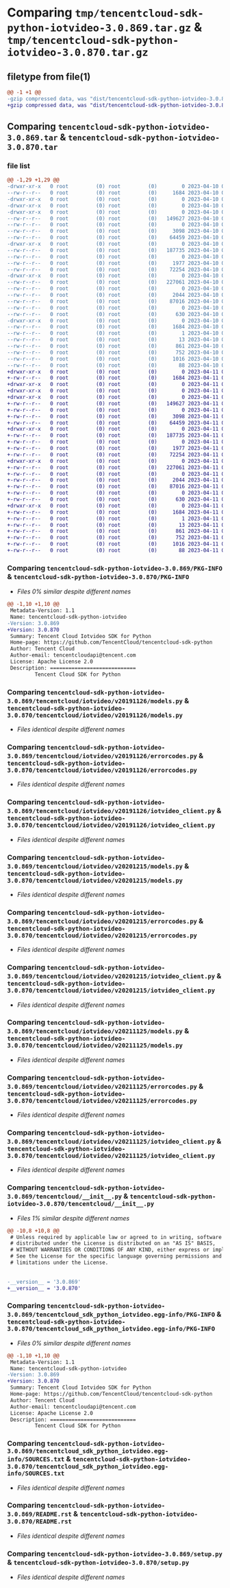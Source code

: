 # Comparing `tmp/tencentcloud-sdk-python-iotvideo-3.0.869.tar.gz` & `tmp/tencentcloud-sdk-python-iotvideo-3.0.870.tar.gz`

## filetype from file(1)

```diff
@@ -1 +1 @@
-gzip compressed data, was "dist/tencentcloud-sdk-python-iotvideo-3.0.869.tar", last modified: Mon Apr 10 03:07:57 2023, max compression
+gzip compressed data, was "dist/tencentcloud-sdk-python-iotvideo-3.0.870.tar", last modified: Tue Apr 11 03:41:26 2023, max compression
```

## Comparing `tencentcloud-sdk-python-iotvideo-3.0.869.tar` & `tencentcloud-sdk-python-iotvideo-3.0.870.tar`

### file list

```diff
@@ -1,29 +1,29 @@
-drwxr-xr-x   0 root         (0) root         (0)        0 2023-04-10 03:07:57.000000 tencentcloud-sdk-python-iotvideo-3.0.869/
--rw-r--r--   0 root         (0) root         (0)     1684 2023-04-10 03:07:57.000000 tencentcloud-sdk-python-iotvideo-3.0.869/PKG-INFO
-drwxr-xr-x   0 root         (0) root         (0)        0 2023-04-10 03:07:57.000000 tencentcloud-sdk-python-iotvideo-3.0.869/tencentcloud/
-drwxr-xr-x   0 root         (0) root         (0)        0 2023-04-10 03:07:57.000000 tencentcloud-sdk-python-iotvideo-3.0.869/tencentcloud/iotvideo/
-drwxr-xr-x   0 root         (0) root         (0)        0 2023-04-10 03:07:57.000000 tencentcloud-sdk-python-iotvideo-3.0.869/tencentcloud/iotvideo/v20191126/
--rw-r--r--   0 root         (0) root         (0)   149627 2023-04-10 03:07:57.000000 tencentcloud-sdk-python-iotvideo-3.0.869/tencentcloud/iotvideo/v20191126/models.py
--rw-r--r--   0 root         (0) root         (0)        0 2023-04-10 03:07:57.000000 tencentcloud-sdk-python-iotvideo-3.0.869/tencentcloud/iotvideo/v20191126/__init__.py
--rw-r--r--   0 root         (0) root         (0)     3098 2023-04-10 03:07:57.000000 tencentcloud-sdk-python-iotvideo-3.0.869/tencentcloud/iotvideo/v20191126/errorcodes.py
--rw-r--r--   0 root         (0) root         (0)    64459 2023-04-10 03:07:57.000000 tencentcloud-sdk-python-iotvideo-3.0.869/tencentcloud/iotvideo/v20191126/iotvideo_client.py
-drwxr-xr-x   0 root         (0) root         (0)        0 2023-04-10 03:07:57.000000 tencentcloud-sdk-python-iotvideo-3.0.869/tencentcloud/iotvideo/v20201215/
--rw-r--r--   0 root         (0) root         (0)   187735 2023-04-10 03:07:57.000000 tencentcloud-sdk-python-iotvideo-3.0.869/tencentcloud/iotvideo/v20201215/models.py
--rw-r--r--   0 root         (0) root         (0)        0 2023-04-10 03:07:57.000000 tencentcloud-sdk-python-iotvideo-3.0.869/tencentcloud/iotvideo/v20201215/__init__.py
--rw-r--r--   0 root         (0) root         (0)     1977 2023-04-10 03:07:57.000000 tencentcloud-sdk-python-iotvideo-3.0.869/tencentcloud/iotvideo/v20201215/errorcodes.py
--rw-r--r--   0 root         (0) root         (0)    72254 2023-04-10 03:07:57.000000 tencentcloud-sdk-python-iotvideo-3.0.869/tencentcloud/iotvideo/v20201215/iotvideo_client.py
-drwxr-xr-x   0 root         (0) root         (0)        0 2023-04-10 03:07:57.000000 tencentcloud-sdk-python-iotvideo-3.0.869/tencentcloud/iotvideo/v20211125/
--rw-r--r--   0 root         (0) root         (0)   227061 2023-04-10 03:07:57.000000 tencentcloud-sdk-python-iotvideo-3.0.869/tencentcloud/iotvideo/v20211125/models.py
--rw-r--r--   0 root         (0) root         (0)        0 2023-04-10 03:07:57.000000 tencentcloud-sdk-python-iotvideo-3.0.869/tencentcloud/iotvideo/v20211125/__init__.py
--rw-r--r--   0 root         (0) root         (0)     2044 2023-04-10 03:07:57.000000 tencentcloud-sdk-python-iotvideo-3.0.869/tencentcloud/iotvideo/v20211125/errorcodes.py
--rw-r--r--   0 root         (0) root         (0)    87016 2023-04-10 03:07:57.000000 tencentcloud-sdk-python-iotvideo-3.0.869/tencentcloud/iotvideo/v20211125/iotvideo_client.py
--rw-r--r--   0 root         (0) root         (0)        0 2023-04-10 03:07:57.000000 tencentcloud-sdk-python-iotvideo-3.0.869/tencentcloud/iotvideo/__init__.py
--rw-r--r--   0 root         (0) root         (0)      630 2023-04-10 03:07:57.000000 tencentcloud-sdk-python-iotvideo-3.0.869/tencentcloud/__init__.py
-drwxr-xr-x   0 root         (0) root         (0)        0 2023-04-10 03:07:57.000000 tencentcloud-sdk-python-iotvideo-3.0.869/tencentcloud_sdk_python_iotvideo.egg-info/
--rw-r--r--   0 root         (0) root         (0)     1684 2023-04-10 03:07:57.000000 tencentcloud-sdk-python-iotvideo-3.0.869/tencentcloud_sdk_python_iotvideo.egg-info/PKG-INFO
--rw-r--r--   0 root         (0) root         (0)        1 2023-04-10 03:07:57.000000 tencentcloud-sdk-python-iotvideo-3.0.869/tencentcloud_sdk_python_iotvideo.egg-info/dependency_links.txt
--rw-r--r--   0 root         (0) root         (0)       13 2023-04-10 03:07:57.000000 tencentcloud-sdk-python-iotvideo-3.0.869/tencentcloud_sdk_python_iotvideo.egg-info/top_level.txt
--rw-r--r--   0 root         (0) root         (0)      861 2023-04-10 03:07:57.000000 tencentcloud-sdk-python-iotvideo-3.0.869/tencentcloud_sdk_python_iotvideo.egg-info/SOURCES.txt
--rw-r--r--   0 root         (0) root         (0)      752 2023-04-10 03:07:57.000000 tencentcloud-sdk-python-iotvideo-3.0.869/README.rst
--rw-r--r--   0 root         (0) root         (0)     1016 2023-04-10 03:07:57.000000 tencentcloud-sdk-python-iotvideo-3.0.869/setup.py
--rw-r--r--   0 root         (0) root         (0)       88 2023-04-10 03:07:57.000000 tencentcloud-sdk-python-iotvideo-3.0.869/setup.cfg
+drwxr-xr-x   0 root         (0) root         (0)        0 2023-04-11 03:41:26.000000 tencentcloud-sdk-python-iotvideo-3.0.870/
+-rw-r--r--   0 root         (0) root         (0)     1684 2023-04-11 03:41:26.000000 tencentcloud-sdk-python-iotvideo-3.0.870/PKG-INFO
+drwxr-xr-x   0 root         (0) root         (0)        0 2023-04-11 03:41:26.000000 tencentcloud-sdk-python-iotvideo-3.0.870/tencentcloud/
+drwxr-xr-x   0 root         (0) root         (0)        0 2023-04-11 03:41:26.000000 tencentcloud-sdk-python-iotvideo-3.0.870/tencentcloud/iotvideo/
+drwxr-xr-x   0 root         (0) root         (0)        0 2023-04-11 03:41:26.000000 tencentcloud-sdk-python-iotvideo-3.0.870/tencentcloud/iotvideo/v20191126/
+-rw-r--r--   0 root         (0) root         (0)   149627 2023-04-11 03:41:26.000000 tencentcloud-sdk-python-iotvideo-3.0.870/tencentcloud/iotvideo/v20191126/models.py
+-rw-r--r--   0 root         (0) root         (0)        0 2023-04-11 03:41:26.000000 tencentcloud-sdk-python-iotvideo-3.0.870/tencentcloud/iotvideo/v20191126/__init__.py
+-rw-r--r--   0 root         (0) root         (0)     3098 2023-04-11 03:41:26.000000 tencentcloud-sdk-python-iotvideo-3.0.870/tencentcloud/iotvideo/v20191126/errorcodes.py
+-rw-r--r--   0 root         (0) root         (0)    64459 2023-04-11 03:41:26.000000 tencentcloud-sdk-python-iotvideo-3.0.870/tencentcloud/iotvideo/v20191126/iotvideo_client.py
+drwxr-xr-x   0 root         (0) root         (0)        0 2023-04-11 03:41:26.000000 tencentcloud-sdk-python-iotvideo-3.0.870/tencentcloud/iotvideo/v20201215/
+-rw-r--r--   0 root         (0) root         (0)   187735 2023-04-11 03:41:26.000000 tencentcloud-sdk-python-iotvideo-3.0.870/tencentcloud/iotvideo/v20201215/models.py
+-rw-r--r--   0 root         (0) root         (0)        0 2023-04-11 03:41:26.000000 tencentcloud-sdk-python-iotvideo-3.0.870/tencentcloud/iotvideo/v20201215/__init__.py
+-rw-r--r--   0 root         (0) root         (0)     1977 2023-04-11 03:41:26.000000 tencentcloud-sdk-python-iotvideo-3.0.870/tencentcloud/iotvideo/v20201215/errorcodes.py
+-rw-r--r--   0 root         (0) root         (0)    72254 2023-04-11 03:41:26.000000 tencentcloud-sdk-python-iotvideo-3.0.870/tencentcloud/iotvideo/v20201215/iotvideo_client.py
+drwxr-xr-x   0 root         (0) root         (0)        0 2023-04-11 03:41:26.000000 tencentcloud-sdk-python-iotvideo-3.0.870/tencentcloud/iotvideo/v20211125/
+-rw-r--r--   0 root         (0) root         (0)   227061 2023-04-11 03:41:26.000000 tencentcloud-sdk-python-iotvideo-3.0.870/tencentcloud/iotvideo/v20211125/models.py
+-rw-r--r--   0 root         (0) root         (0)        0 2023-04-11 03:41:26.000000 tencentcloud-sdk-python-iotvideo-3.0.870/tencentcloud/iotvideo/v20211125/__init__.py
+-rw-r--r--   0 root         (0) root         (0)     2044 2023-04-11 03:41:26.000000 tencentcloud-sdk-python-iotvideo-3.0.870/tencentcloud/iotvideo/v20211125/errorcodes.py
+-rw-r--r--   0 root         (0) root         (0)    87016 2023-04-11 03:41:26.000000 tencentcloud-sdk-python-iotvideo-3.0.870/tencentcloud/iotvideo/v20211125/iotvideo_client.py
+-rw-r--r--   0 root         (0) root         (0)        0 2023-04-11 03:41:26.000000 tencentcloud-sdk-python-iotvideo-3.0.870/tencentcloud/iotvideo/__init__.py
+-rw-r--r--   0 root         (0) root         (0)      630 2023-04-11 03:41:26.000000 tencentcloud-sdk-python-iotvideo-3.0.870/tencentcloud/__init__.py
+drwxr-xr-x   0 root         (0) root         (0)        0 2023-04-11 03:41:26.000000 tencentcloud-sdk-python-iotvideo-3.0.870/tencentcloud_sdk_python_iotvideo.egg-info/
+-rw-r--r--   0 root         (0) root         (0)     1684 2023-04-11 03:41:26.000000 tencentcloud-sdk-python-iotvideo-3.0.870/tencentcloud_sdk_python_iotvideo.egg-info/PKG-INFO
+-rw-r--r--   0 root         (0) root         (0)        1 2023-04-11 03:41:26.000000 tencentcloud-sdk-python-iotvideo-3.0.870/tencentcloud_sdk_python_iotvideo.egg-info/dependency_links.txt
+-rw-r--r--   0 root         (0) root         (0)       13 2023-04-11 03:41:26.000000 tencentcloud-sdk-python-iotvideo-3.0.870/tencentcloud_sdk_python_iotvideo.egg-info/top_level.txt
+-rw-r--r--   0 root         (0) root         (0)      861 2023-04-11 03:41:26.000000 tencentcloud-sdk-python-iotvideo-3.0.870/tencentcloud_sdk_python_iotvideo.egg-info/SOURCES.txt
+-rw-r--r--   0 root         (0) root         (0)      752 2023-04-11 03:41:26.000000 tencentcloud-sdk-python-iotvideo-3.0.870/README.rst
+-rw-r--r--   0 root         (0) root         (0)     1016 2023-04-11 03:41:26.000000 tencentcloud-sdk-python-iotvideo-3.0.870/setup.py
+-rw-r--r--   0 root         (0) root         (0)       88 2023-04-11 03:41:26.000000 tencentcloud-sdk-python-iotvideo-3.0.870/setup.cfg
```

### Comparing `tencentcloud-sdk-python-iotvideo-3.0.869/PKG-INFO` & `tencentcloud-sdk-python-iotvideo-3.0.870/PKG-INFO`

 * *Files 0% similar despite different names*

```diff
@@ -1,10 +1,10 @@
 Metadata-Version: 1.1
 Name: tencentcloud-sdk-python-iotvideo
-Version: 3.0.869
+Version: 3.0.870
 Summary: Tencent Cloud Iotvideo SDK for Python
 Home-page: https://github.com/TencentCloud/tencentcloud-sdk-python
 Author: Tencent Cloud
 Author-email: tencentcloudapi@tencent.com
 License: Apache License 2.0
 Description: ============================
         Tencent Cloud SDK for Python
```

### Comparing `tencentcloud-sdk-python-iotvideo-3.0.869/tencentcloud/iotvideo/v20191126/models.py` & `tencentcloud-sdk-python-iotvideo-3.0.870/tencentcloud/iotvideo/v20191126/models.py`

 * *Files identical despite different names*

### Comparing `tencentcloud-sdk-python-iotvideo-3.0.869/tencentcloud/iotvideo/v20191126/errorcodes.py` & `tencentcloud-sdk-python-iotvideo-3.0.870/tencentcloud/iotvideo/v20191126/errorcodes.py`

 * *Files identical despite different names*

### Comparing `tencentcloud-sdk-python-iotvideo-3.0.869/tencentcloud/iotvideo/v20191126/iotvideo_client.py` & `tencentcloud-sdk-python-iotvideo-3.0.870/tencentcloud/iotvideo/v20191126/iotvideo_client.py`

 * *Files identical despite different names*

### Comparing `tencentcloud-sdk-python-iotvideo-3.0.869/tencentcloud/iotvideo/v20201215/models.py` & `tencentcloud-sdk-python-iotvideo-3.0.870/tencentcloud/iotvideo/v20201215/models.py`

 * *Files identical despite different names*

### Comparing `tencentcloud-sdk-python-iotvideo-3.0.869/tencentcloud/iotvideo/v20201215/errorcodes.py` & `tencentcloud-sdk-python-iotvideo-3.0.870/tencentcloud/iotvideo/v20201215/errorcodes.py`

 * *Files identical despite different names*

### Comparing `tencentcloud-sdk-python-iotvideo-3.0.869/tencentcloud/iotvideo/v20201215/iotvideo_client.py` & `tencentcloud-sdk-python-iotvideo-3.0.870/tencentcloud/iotvideo/v20201215/iotvideo_client.py`

 * *Files identical despite different names*

### Comparing `tencentcloud-sdk-python-iotvideo-3.0.869/tencentcloud/iotvideo/v20211125/models.py` & `tencentcloud-sdk-python-iotvideo-3.0.870/tencentcloud/iotvideo/v20211125/models.py`

 * *Files identical despite different names*

### Comparing `tencentcloud-sdk-python-iotvideo-3.0.869/tencentcloud/iotvideo/v20211125/errorcodes.py` & `tencentcloud-sdk-python-iotvideo-3.0.870/tencentcloud/iotvideo/v20211125/errorcodes.py`

 * *Files identical despite different names*

### Comparing `tencentcloud-sdk-python-iotvideo-3.0.869/tencentcloud/iotvideo/v20211125/iotvideo_client.py` & `tencentcloud-sdk-python-iotvideo-3.0.870/tencentcloud/iotvideo/v20211125/iotvideo_client.py`

 * *Files identical despite different names*

### Comparing `tencentcloud-sdk-python-iotvideo-3.0.869/tencentcloud/__init__.py` & `tencentcloud-sdk-python-iotvideo-3.0.870/tencentcloud/__init__.py`

 * *Files 1% similar despite different names*

```diff
@@ -10,8 +10,8 @@
 # Unless required by applicable law or agreed to in writing, software
 # distributed under the License is distributed on an "AS IS" BASIS,
 # WITHOUT WARRANTIES OR CONDITIONS OF ANY KIND, either express or implied.
 # See the License for the specific language governing permissions and
 # limitations under the License.
 
 
-__version__ = '3.0.869'
+__version__ = '3.0.870'
```

### Comparing `tencentcloud-sdk-python-iotvideo-3.0.869/tencentcloud_sdk_python_iotvideo.egg-info/PKG-INFO` & `tencentcloud-sdk-python-iotvideo-3.0.870/tencentcloud_sdk_python_iotvideo.egg-info/PKG-INFO`

 * *Files 0% similar despite different names*

```diff
@@ -1,10 +1,10 @@
 Metadata-Version: 1.1
 Name: tencentcloud-sdk-python-iotvideo
-Version: 3.0.869
+Version: 3.0.870
 Summary: Tencent Cloud Iotvideo SDK for Python
 Home-page: https://github.com/TencentCloud/tencentcloud-sdk-python
 Author: Tencent Cloud
 Author-email: tencentcloudapi@tencent.com
 License: Apache License 2.0
 Description: ============================
         Tencent Cloud SDK for Python
```

### Comparing `tencentcloud-sdk-python-iotvideo-3.0.869/tencentcloud_sdk_python_iotvideo.egg-info/SOURCES.txt` & `tencentcloud-sdk-python-iotvideo-3.0.870/tencentcloud_sdk_python_iotvideo.egg-info/SOURCES.txt`

 * *Files identical despite different names*

### Comparing `tencentcloud-sdk-python-iotvideo-3.0.869/README.rst` & `tencentcloud-sdk-python-iotvideo-3.0.870/README.rst`

 * *Files identical despite different names*

### Comparing `tencentcloud-sdk-python-iotvideo-3.0.869/setup.py` & `tencentcloud-sdk-python-iotvideo-3.0.870/setup.py`

 * *Files identical despite different names*

